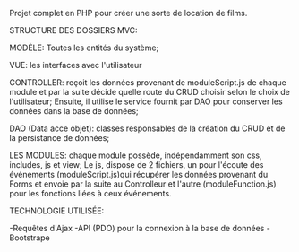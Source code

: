 Projet complet en PHP pour créer une sorte de location de films.

STRUCTURE DES DOSSIERS MVC:

MODÈLE: Toutes les entités du système;

VUE: les interfaces avec l'utilisateur

CONTROLLER: reçoit les données provenant de moduleScript.js de chaque module et par la suite décide quelle route du CRUD choisir selon le choix de l'utilisateur; 
Ensuite, il  utilise le service fournit par  DAO pour conserver les données dans la base de données;

DAO (Data acce objet): classes responsables de la création du CRUD et de la persistance de données;

LES MODULES: chaque module possède, indépendamment son css, includes, js et view; 
Le js,  dispose de 2 fichiers, un pour l'écoute des événements (moduleScript.js)qui récupérer les données provenant du Forms et  envoie par la suite au Controlleur et l'autre (moduleFunction.js) pour les fonctions  liées à ceux événements.

TECHNOLOGIE UTILISÉE:

-Requêtes d'Ajax -API (PDO) pour la connexion à la base de données -Bootstrape
